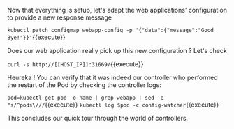 Now that everything is setup, let's adapt the web applications' configuration to provide a new response message

`kubectl patch configmap webapp-config -p '{"data":{"message":"Good Bye!"}}'`{{execute}}

Does our web application really pick up this new configuration ? Let's check

`curl -s http://[[HOST_IP]]:31669/`{{execute}}

Heureka ! You can verify that it was indeed our controller who performed the restart of the Pod by checking the controller logs:

`pod=kubectl get pod -o name | grep webapp | sed -e "s/^pods\///`{{execute}}
`kubectl log $pod -c config-watcher`{{execute}}

This concludes our quick tour through the world of controllers.
